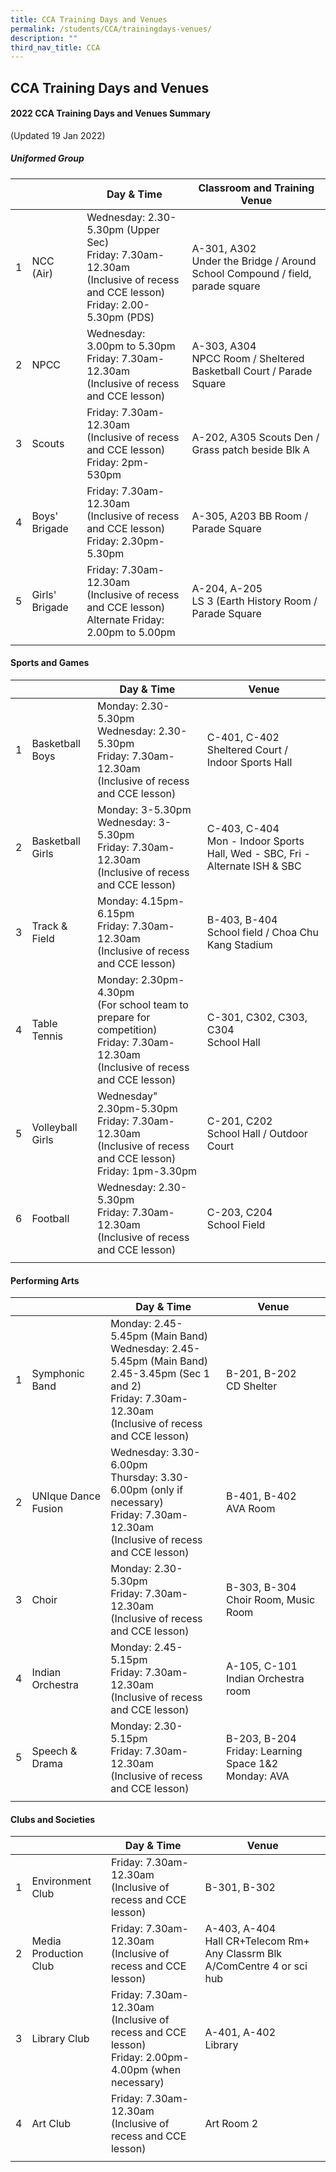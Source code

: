 ```yaml
---
title: CCA Training Days and Venues
permalink: /students/CCA/trainingdays-venues/
description: ""
third_nav_title: CCA
---
```

## CCA Training Days and Venues

#### 2022 CCA Training Days and Venues Summary

(Updated 19 Jan 2022)

##### Uniformed Group

|  |  | Day & Time | Classroom and Training Venue |
|:---:|---|---|---|
| 1 | NCC (Air) | Wednesday: 2.30-5.30pm (Upper Sec)<br>Friday: 7.30am-12.30am<br>(Inclusive of recess and CCE lesson)<br>Friday: 2.00-5.30pm (PDS) | A-301, A302<br>Under the Bridge / Around School Compound / field, parade square |
| 2 | NPCC | Wednesday: 3.00pm to 5.30pm<br>Friday: 7.30am-12.30am<br>(Inclusive of recess and CCE lesson) | A-303, A304<br>NPCC Room / Sheltered Basketball Court / Parade Square |
| 3 | Scouts | Friday: 7.30am-12.30am<br>(Inclusive of recess and CCE lesson)<br>Friday: 2pm-530pm | A-202, A305 Scouts Den / Grass patch beside Blk A |
| 4 | Boys' Brigade | Friday: 7.30am-12.30am<br>(Inclusive of recess and CCE lesson)<br>Friday: 2.30pm-5.30pm | A-305, A203 BB Room / Parade Square |
| 5 | Girls' Brigade | Friday: 7.30am-12.30am<br>(Inclusive of recess and CCE lesson)<br>Alternate Friday: 2.00pm to 5.00pm | A-204, A-205<br>LS 3 (Earth History Room / Parade Square |
|  |  |  |  |

#### Sports and Games

|  |  | Day & Time | Venue |
|:---:|---|---|---|
| 1 | Basketball Boys | Monday: 2.30-5.30pm<br>Wednesday: 2.30-5.30pm<br>Friday: 7.30am-12.30am<br>(Inclusive of recess and CCE lesson) | C-401, C-402<br>Sheltered Court / Indoor Sports Hall |
| 2 | Basketball Girls | Monday: 3-5.30pm<br>Wednesday: 3-5.30pm<br>Friday: 7.30am-12.30am<br>(Inclusive of recess and CCE lesson) | C-403, C-404<br>Mon - Indoor Sports Hall, Wed - SBC, Fri - Alternate ISH & SBC |
| 3 | Track & Field | Monday: 4.15pm-6.15pm<br>Friday: 7.30am-12.30am<br>(Inclusive of recess and CCE lesson) | B-403, B-404<br>School field / Choa Chu Kang Stadium |
| 4 | Table Tennis | Monday: 2.30pm-4.30pm<br>(For school team to prepare for competition)<br>Friday: 7.30am-12.30am<br>(Inclusive of recess and CCE lesson) | C-301, C302, C303, C304<br>School Hall |
| 5 | Volleyball Girls | Wednesday" 2.30pm-5.30pm<br>Friday: 7.30am-12.30am<br>(Inclusive of recess and CCE lesson)<br>Friday: 1pm-3.30pm | C-201, C202<br>School Hall / Outdoor Court |
| 6 | Football | Wednesday: 2.30-5.30pm<br>Friday: 7.30am-12.30am<br>(Inclusive of recess and CCE lesson) | C-203, C204<br>School Field |
|  |  |  |  |

#### Performing Arts

|  |  | Day & Time | Venue |
|:---:|---|---|---|
| 1 | Symphonic Band | Monday: 2.45-5.45pm (Main Band)<br>Wednesday: 2.45-5.45pm (Main Band)<br> 2.45-3.45pm (Sec 1 and 2)<br>Friday: 7.30am-12.30am<br>(Inclusive of recess and CCE lesson) | B-201, B-202<br>CD Shelter |
| 2 | UNIque Dance Fusion | Wednesday: 3.30-6.00pm<br>Thursday: 3.30-6.00pm (only if necessary)<br>Friday: 7.30am-12.30am<br>(Inclusive of recess and CCE lesson) | B-401, B-402<br>AVA Room |
| 3 | Choir | Monday: 2.30-5.30pm<br>Friday: 7.30am-12.30am<br>(Inclusive of recess and CCE lesson) | B-303, B-304<br>Choir Room, Music Room |
| 4 | Indian Orchestra | Monday: 2.45-5.15pm<br>Friday: 7.30am-12.30am<br>(Inclusive of recess and CCE lesson) | A-105, C-101<br>Indian Orchestra room |
| 5 | Speech & Drama | Monday: 2.30-5.15pm<br>Friday: 7.30am-12.30am<br>(Inclusive of recess and CCE lesson) | B-203, B-204<br>Friday: Learning Space 1&2 Monday: AVA |
|  |  |  |  |

#### Clubs and Societies

|  |  | Day & Time | Venue |
|:---:|---|---|---|
| 1 | Environment Club | Friday: 7.30am-12.30am<br>(Inclusive of recess and CCE lesson) | B-301, B-302 |
| 2 | Media Production Club | Friday: 7.30am-12.30am<br>(Inclusive of recess and CCE lesson) | A-403, A-404<br>Hall CR+Telecom Rm+ Any Classrm Blk A/ComCentre 4 or sci hub |
| 3 | Library Club | Friday: 7.30am-12.30am<br>(Inclusive of recess and CCE lesson)<br>Friday: 2.00pm-4.00pm (when necessary) | A-401, A-402<br>Library |
| 4 | Art Club | Friday: 7.30am-12.30am<br>(Inclusive of recess and CCE lesson) | Art Room 2 |
|  |  |  |  |
